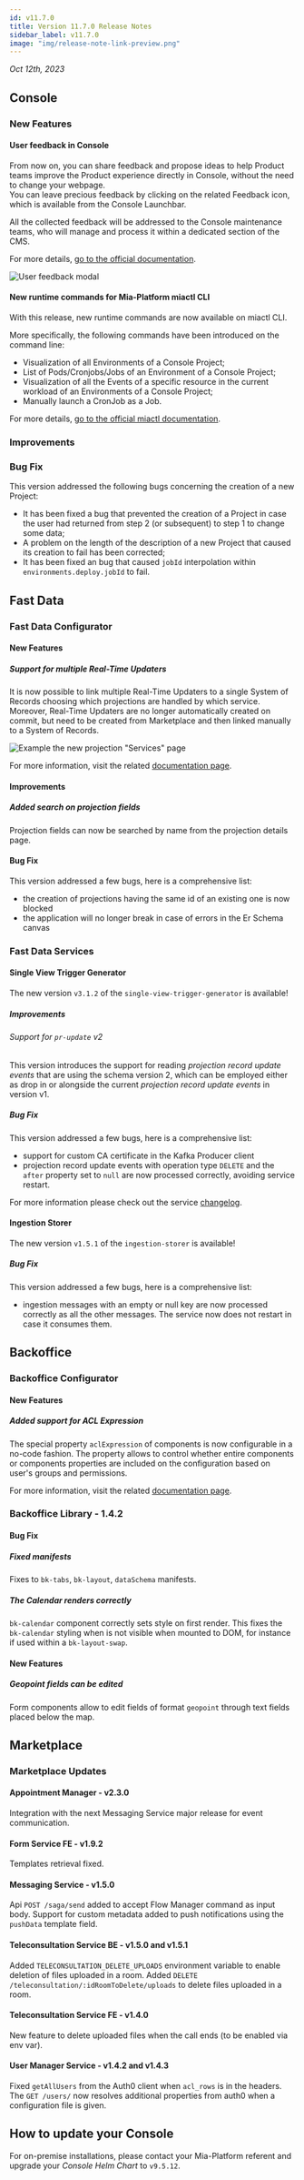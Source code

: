 ```yaml
---
id: v11.7.0
title: Version 11.7.0 Release Notes
sidebar_label: v11.7.0
image: "img/release-note-link-preview.png"
---
```


_Oct 12th, 2023_

## Console

### New Features

#### User feedback in Console

From now on, you can share feedback and propose ideas to help Product teams improve the Product experience directly in Console, without the need to change your webpage.  
You can leave precious feedback by clicking on the related Feedback icon, which is available from the Console Launchbar. 

All the collected feedback will be addressed to the Console maintenance teams, who will manage and process it within a dedicated section of the CMS.

For more details, [go to the official documentation](./development_suite/user-feedback/give-feedback.md).

![User feedback modal](./img/v11.7.0/user-feedback.png)

#### New runtime commands for Mia-Platform miactl CLI 

With this release, new runtime commands are now available on miactl CLI.

More specifically, the following commands have been introduced on the command line:

* Visualization of all Environments of a Console Project;
* List of Pods/Cronjobs/Jobs of an Environment of a Console Project;
* Visualization of all the Events of a specific resource in the current workload of an Environments of a Console Project;
* Manually launch a CronJob as a Job.

For more details, [go to the official miactl documentation](./cli/miactl/commands#runtime.md).

### Improvements

### Bug Fix

This version addressed the following bugs concerning the creation of a new Project:

* It has been fixed a bug that prevented the creation of a Project in case the user had returned from step 2 (or subsequent) to step 1 to change some data;
* A problem on the length of the description of a new Project that caused its creation to fail has been corrected;
* It has been fixed an bug that caused `jobId` interpolation within `environments.deploy.jobId` to fail.

## Fast Data

### Fast Data Configurator

#### New Features

##### Support for multiple Real-Time Updaters

It is now possible to link multiple Real-Time Updaters to a single System of Records choosing which projections are handled by which service. Moreover, Real-Time Updaters are no longer automatically created on commit, but need to be created from Marketplace and then linked manually to a System of Records.

![Example the new projection "Services" page](./img/v11.7.0/realtime-updater-service-page.png)

For more information, visit the related [documentation page](/fast_data/configuration/realtime_updater.md).

#### Improvements

##### Added search on projection fields

Projection fields can now be searched by name from the projection details page.

#### Bug Fix

This version addressed a few bugs, here is a comprehensive list:
- the creation of projections having the same id of an existing one is now blocked
- the application will no longer break in case of errors in the Er Schema canvas

### Fast Data Services

#### Single View Trigger Generator

The new version `v3.1.2` of the `single-view-trigger-generator` is available!

##### Improvements

###### Support for `pr-update` v2

This version introduces the support for reading _projection record update events_ that are using the schema version 2, which
can be employed either as drop in or alongside the current _projection record update events_ in version v1.

##### Bug Fix

This version addressed a few bugs, here is a comprehensive list:

* support for custom CA certificate in the Kafka Producer client
* projection record update events with operation type `DELETE` and the `after` property set to `null` are now processed correctly, avoiding service restart.

For more information please check out the service [changelog](/runtime_suite/single-view-trigger-generator/changelog.md).

#### Ingestion Storer

The new version `v1.5.1` of the `ingestion-storer` is available!

##### Bug Fix

This version addressed a few bugs, here is a comprehensive list:

* ingestion messages with an empty or null key are now processed correctly as all the other messages. The service now does not restart in case it consumes them. 

## Backoffice

### Backoffice Configurator

#### New Features

##### Added support for ACL Expression

The special property `aclExpression` of components is now configurable in a no-code fashion. The property allows to control whether entire components or components properties are included on the configuration based on user's groups and permissions.

For more information, visit the related [documentation page](/business_suite/backoffice-configurator/20_structure.md#acl-expression).

### Backoffice Library - 1.4.2

#### Bug Fix

##### Fixed manifests

Fixes to `bk-tabs`, `bk-layout`, `dataSchema` manifests.

##### The Calendar renders correctly

`bk-calendar` component correctly sets style on first render. This fixes the `bk-calendar` styling when is not visible when mounted to DOM, for instance if used within a `bk-layout-swap`.

#### New Features

##### Geopoint fields can be edited

Form components allow to edit fields of format `geopoint` through text fields placed below the map.

## Marketplace

### Marketplace Updates

#### Appointment Manager - v2.3.0

Integration with the next Messaging Service major release for event communication.

#### Form Service FE - v1.9.2 

Templates retrieval fixed.

#### Messaging Service - v1.5.0

Api `POST /saga/send` added to accept Flow Manager command as input body.
Support for custom metadata added to push notifications using the `pushData` template field.

#### Teleconsultation Service BE - v1.5.0 and v1.5.1

Added `TELECONSULTATION_DELETE_UPLOADS` environment variable to enable deletion of files uploaded in a room.
Added `DELETE /teleconsultation/:idRoomToDelete/uploads` to delete files uploaded in a room.

#### Teleconsultation Service FE - v1.4.0

New feature to delete uploaded files when the call ends (to be enabled via env var). 

#### User Manager Service - v1.4.2 and v1.4.3

Fixed `getAllUsers` from the Auth0 client when `acl_rows` is in the headers.
The `GET /users/` now resolves additional properties from auth0 when a configuration file is given.

## How to update your Console

For on-premise installations, please contact your Mia-Platform referent and upgrade your _Console Helm Chart_ to `v9.5.12`.
